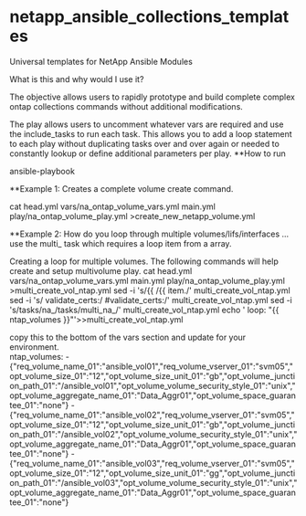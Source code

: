 # netapp_ansible_collections_templates
 Universal templates for NetApp Ansible Modules


What is this and why would I use it?

The objective allows users to rapidly prototype and build complete complex ontap collections commands without additional modifications. 

The play allows users to uncomment whatever vars are required and use the include_tasks to run each task. This allows you to add a loop statement to each play without duplicating tasks over and over again or needed to constantly lookup or define additional parameters per play. 
**How to run

ansible-playbook 

**Example 1:
Creates a complete volume create command.

cat head.yml vars/na_ontap_volume_vars.yml main.yml play/na_ontap_volume_play.yml >create_new_netapp_volume.yml


**Example 2:
How do you loop through multiple volumes/lifs/interfaces ... use the multi_ task which requires a loop item from a array. 

Creating a loop for multiple volumes. 
The following commands will help create and setup multivolume play.
cat head.yml vars/na_ontap_volume_vars.yml main.yml play/na_ontap_volume_play.yml >multi_create_vol_ntap.yml
sed -i 's/{{ /{{ item./' multi_create_vol_ntap.yml
sed -i 's/    validate_certs:/    #validate_certs:/' multi_create_vol_ntap.yml 
sed -i 's/tasks\/na_/tasks\/multi_na_/' multi_create_vol_ntap.yml 
echo '      loop: "{{ ntap_volumes }}"'>>multi_create_vol_ntap.yml

copy this to the bottom of the vars section and update for your environment.  
    ntap_volumes:
     - {"req_volume_name_01":"ansible_vol01","req_volume_vserver_01":"svm05","opt_volume_size_01":"12","opt_volume_size_unit_01":"gb","opt_volume_junction_path_01":"/ansible_vol01","opt_volume_volume_security_style_01":"unix","opt_volume_aggregate_name_01":"Data_Aggr01","opt_volume_space_guarantee_01":"none"}
     - {"req_volume_name_01":"ansible_vol02","req_volume_vserver_01":"svm05","opt_volume_size_01":"12","opt_volume_size_unit_01":"gb","opt_volume_junction_path_01":"/ansible_vol02","opt_volume_volume_security_style_01":"unix","opt_volume_aggregate_name_01":"Data_Aggr01","opt_volume_space_guarantee_01":"none"}
     - {"req_volume_name_01":"ansible_vol03","req_volume_vserver_01":"svm05","opt_volume_size_01":"12","opt_volume_size_unit_01":"gg","opt_volume_junction_path_01":"/ansible_vol03","opt_volume_volume_security_style_01":"unix","opt_volume_aggregate_name_01":"Data_Aggr01","opt_volume_space_guarantee_01":"none"}
